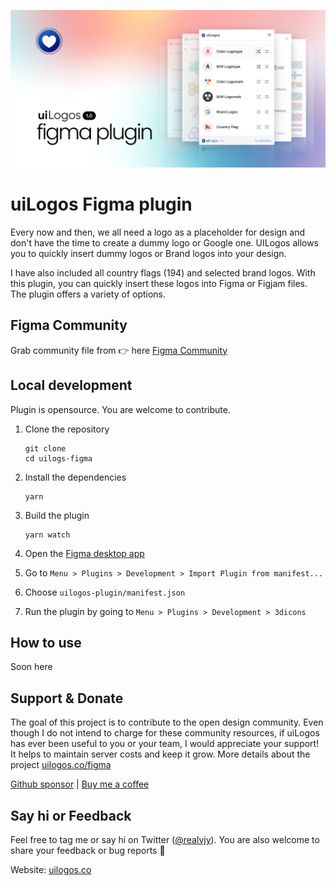 [![uilogos-figma](src/preview.png)](https://www.figma.com/community/plugin/1120667703468196103)

# uiLogos Figma plugin

Every now and then, we all need a logo as a placeholder for design and don't have the time to create a dummy logo or Google one. UILogos allows you to quickly insert dummy logos or Brand logos into your design.

I have also included all country flags (194) and selected brand logos. With this plugin, you can quickly insert these logos into Figma or Figjam files. The plugin offers a variety of options.

## Figma Community

Grab community file from 👉 here [Figma Community](https://www.figma.com/community/plugin/1120667703468196103)

## Local development

Plugin is opensource. You are welcome to contribute.

1. Clone the repository

   ```shell
   git clone
   cd uilogs-figma
   ```

1. Install the dependencies

   ```shell
   yarn
   ```

1. Build the plugin

   ```
   yarn watch
   ```

1. Open the [Figma desktop app](https://www.figma.com/downloads/)

1. Go to `Menu > Plugins > Development > Import Plugin from manifest...`

1. Choose `uilogos-plugin/manifest.json`

1. Run the plugin by going to `Menu > Plugins > Development > 3dicons`

## How to use

Soon here

## Support & Donate

The goal of this project is to contribute to the open design community. Even though I do not intend to charge for these community resources, if uiLogos has ever been useful to you or your team, I would appreciate your support! It helps to maintain server costs and keep it grow. More details about the project [uilogos.co/figma](https://uilogos.co)

[Github sponsor](https://github.com/sponsors/realvjy) | [Buy me a coffee](https://buymeacoffee.com/realvjy)

## Say hi or Feedback

Feel free to tag me or say hi on Twitter ([@realvjy](http://twitter.com/realvjy)). You are also welcome to share your feedback or bug reports 🙏

Website: [uilogos.co](https://uilogos.co)
